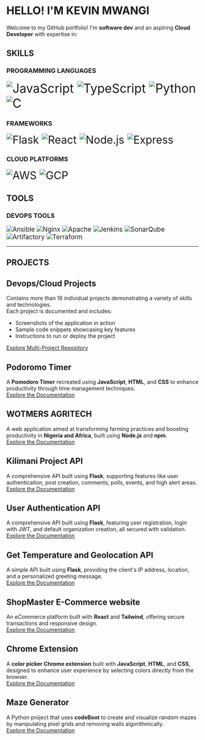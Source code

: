 # HELLO! I'M KEVIN MWANGI
Welcome to my GitHub portfolio! I'm **software dev** and an aspiring **Cloud Developer** with expertise in:
## SKILLS
### **PROGRAMMING LANGUAGES**
<span style="font-size:2rem;">![JavaScript](https://img.shields.io/badge/-JavaScript-yellow)
![TypeScript](https://img.shields.io/badge/-TypeScript-blue)
![Python](https://img.shields.io/badge/-Python-green)
![C](https://img.shields.io/badge/-C-blue)
</span>

### **FRAMEWORKS**
<span style="font-size:2em;">![Flask](https://img.shields.io/badge/-Flask-lightgrey) ![React](https://img.shields.io/badge/-React-blue) ![Node.js](https://img.shields.io/badge/-Node.js-green) ![Express](https://img.shields.io/badge/-Express-lightgrey)</span>

### **CLOUD PLATFORMS**
<span style="font-size:2em;">![AWS](https://img.shields.io/badge/-AWS-orange) ![GCP](https://img.shields.io/badge/-GCP-blue)</span>

## TOOLS
### **DEVOPS TOOLS**
<span style="font-size:1.2em;">![Ansible](https://img.shields.io/badge/-Ansible-red)
![Nginx](https://img.shields.io/badge/-Nginx-green)
![Apache](https://img.shields.io/badge/-Apache-black)
![Jenkins](https://img.shields.io/badge/-Jenkins-orange)
![SonarQube](https://img.shields.io/badge/-SonarQube-lightblue)
![Artifactory](https://img.shields.io/badge/-Artifactory-darkgreen)
![Terraform](https://img.shields.io/badge/-Terraform-blue)
</span>

---
## PROJECTS
## Devops/Cloud Projects
Contains more than 16 individual projects demonstrating a variety of skills and technologies.  
Each project is documented and includes:
- Screenshots of the application in action
- Sample code snippets showcasing key features
- Instructions to run or deploy the project    

[Explore Multi-Project Repository](https://github.com/mwangiii/Steghub-devops-training)

## Podoromo Timer  
A **Pomodoro Timer** recreated using **JavaScript**, **HTML**, and **CSS** to enhance productivity through time management techniques.  
[Explore the Documentation](https://github.com/mwangiii/podoromo_timer)

## WOTMERS AGRITECH  
A web application aimed at transforming farming practices and boosting productivity in **Nigeria and Africa**, built using **Node.js** and **npm**.  
[Explore the Documentation](https://github.com/mwangiii/WOTMERS_AGRITECH-S_PROJECT)      

## Kilimani Project API  
A comprehensive API built using **Flask**, supporting features like user authentication, post creation, comments, polls, events, and high alert areas.  
[Explore the Documentation](https://github.com/mwangiii/KILIMANI_HACKATHON)  

## User Authentication API  
A comprehensive API built using **Flask**, featuring user registration, login with JWT, and default organization creation, all secured with validation.  
[Explore the Documentation](https://github.com/mwangiii/User-Authentication--Organisation)

## Get Temperature and Geolocation API  
A simple API built using **Flask**, providing the client's IP address, location, and a personalized greeting message.  
[Explore the Documentation](https://github.com/mwangiii/Get_location_and_temperature)

## ShopMaster E-Commerce website 
An eCommerce platform built with **React** and **Tailwind**, offering secure transactions and responsive design.  
[Explore the Documentation](https://github.com/mwangiii/shopmaster)

## Chrome Extension  
A **color picker Chrome extension** built with **JavaScript**, **HTML**, and **CSS**, designed to enhance user experience by selecting colors directly from the browser.  
[Explore the Documentation](https://github.com/mwangiii/chrome-extension) 

## Maze Generator  
A Python project that uses **codeBoot** to create and visualize random mazes by manipulating pixel grids and removing walls algorithmically.  
[Explore the Documentation](https://github.com/mwangiii/MazeGamePython) 
